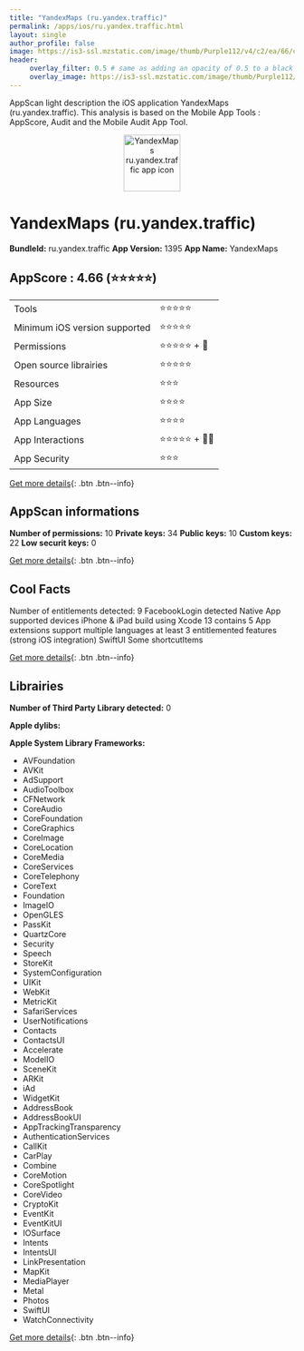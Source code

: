 ```yaml
---
title: "YandexMaps (ru.yandex.traffic)"
permalink: /apps/ios/ru.yandex.traffic.html
layout: single
author_profile: false
image: https://is3-ssl.mzstatic.com/image/thumb/Purple112/v4/c2/ea/66/c2ea66dd-a204-67dd-6165-d0f7ec831a81/AppIcon-0-1x_U007emarketing-0-7-0-85-220.png/512x512bb.jpg
header: 
     overlay_filter: 0.5 # same as adding an opacity of 0.5 to a black background
     overlay_image: https://is3-ssl.mzstatic.com/image/thumb/Purple112/v4/c2/ea/66/c2ea66dd-a204-67dd-6165-d0f7ec831a81/AppIcon-0-1x_U007emarketing-0-7-0-85-220.png/512x512bb.jpg
---
```

AppScan light description the iOS application YandexMaps (ru.yandex.traffic). This analysis is based on the Mobile App Tools : AppScore, Audit and the Mobile Audit App Tool.

  
  
<div style="text-align: center;"><img src="https://is3-ssl.mzstatic.com/image/thumb/Purple112/v4/c2/ea/66/c2ea66dd-a204-67dd-6165-d0f7ec831a81/AppIcon-0-1x_U007emarketing-0-7-0-85-220.png/512x512bb.jpg" width="100" height="100" alt="YandexMaps ru.yandex.traffic app icon"></div>  
  
# YandexMaps (ru.yandex.traffic)

**BundleId:** ru.yandex.traffic
**App Version:** 1395
**App Name:** YandexMaps


## AppScore : 4.66 (⭐️⭐️⭐️⭐️⭐️) 

<table>
<tr><td> Tools </td><td> ⭐️⭐️⭐️⭐️⭐️ </td></tr>
<tr><td> Minimum iOS version supported </td><td> ⭐️⭐️⭐️⭐️⭐️ </td></tr>
<tr><td> Permissions </td><td> ⭐️⭐️⭐️⭐️⭐️ + 🌟 </td></tr>
<tr><td> Open source librairies </td><td> ⭐️⭐️⭐️⭐️⭐️ </td></tr>
<tr><td> Resources </td><td> ⭐️⭐️⭐️ </td></tr>
<tr><td> App Size </td><td> ⭐️⭐️⭐️⭐️ </td></tr>
<tr><td> App Languages </td><td> ⭐️⭐️⭐️⭐️ </td></tr>
<tr><td> App Interactions </td><td> ⭐️⭐️⭐️⭐️⭐️ + 🌟🌟 </td></tr>
<tr><td> App Security </td><td> ⭐️⭐️⭐️ </td></tr>
</table>

[Get more details](/pricing.html){: .btn .btn--info}  
  
## AppScan informations 

**Number of permissions:** 10
**Private keys:** 34
**Public keys:** 10
**Custom keys:** 22
**Low securit keys:** 0
  
[Get more details](/pricing.html){: .btn .btn--info}

## Cool Facts

Number of entitlements detected: 9
FacebookLogin detected
Native App
supported devices iPhone & iPad
build using Xcode 13
contains 5 App extensions
support multiple languages
at least 3 entitlemented features (strong iOS integration)
SwiftUI
Some shortcutItems 
  
[Get more details](/pricing.html){: .btn .btn--info}

## Librairies 
**Number of Third Party Library detected:** 0

**Apple dylibs:**


**Apple System Library Frameworks:**
- AVFoundation
- AVKit
- AdSupport
- AudioToolbox
- CFNetwork
- CoreAudio
- CoreFoundation
- CoreGraphics
- CoreImage
- CoreLocation
- CoreMedia
- CoreServices
- CoreTelephony
- CoreText
- Foundation
- ImageIO
- OpenGLES
- PassKit
- QuartzCore
- Security
- Speech
- StoreKit
- SystemConfiguration
- UIKit
- WebKit
- MetricKit
- SafariServices
- UserNotifications
- Contacts
- ContactsUI
- Accelerate
- ModelIO
- SceneKit
- ARKit
- iAd
- WidgetKit
- AddressBook
- AddressBookUI
- AppTrackingTransparency
- AuthenticationServices
- CallKit
- CarPlay
- Combine
- CoreMotion
- CoreSpotlight
- CoreVideo
- CryptoKit
- EventKit
- EventKitUI
- IOSurface
- Intents
- IntentsUI
- LinkPresentation
- MapKit
- MediaPlayer
- Metal
- Photos
- SwiftUI
- WatchConnectivity


  
[Get more details](/pricing.html){: .btn .btn--info}

